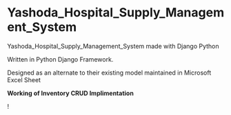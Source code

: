 # Yashoda_Hospital_Supply_Management_System
Yashoda_Hospital_Supply_Management_System made with Django Python


Written in Python Django Framework.


Designed as an alternate to their existing model maintained in Microsoft Excel Sheet

**Working of Inventory CRUD Implimentation**

! [](https://raw.githubusercontent.com/asuru56/Yashoda_Hospital_Supply_Management_System/master/Upload_Inventoryx.gif)
